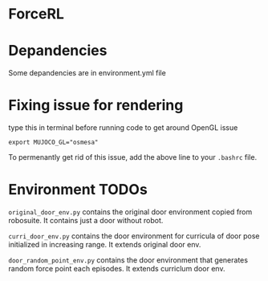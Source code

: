 # ForceRL


# Depandencies
Some depandencies are in environment.yml file

# Fixing issue for rendering

type this in terminal before running code to get around OpenGL issue

```export MUJOCO_GL="osmesa"```

To permenantly get rid of this issue, add the above line to your ```.bashrc``` file. 

# Environment TODOs

`original_door_env.py` contains the original door environment copied from robosuite. It contains just a door without robot.

`curri_door_env.py` contains the door environment for curricula of door pose initialized in increasing range. It extends original door env.

`door_random_point_env.py` contains the door environment that generates random force point each episodes. It extends curriclum door env.